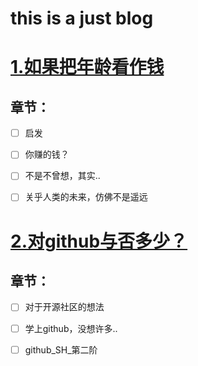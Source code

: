 this is a just blog
===================

# [1.如果把年龄看作钱]()
## 章节：

- [ ] 启发

- [ ] 你赚的钱？

- [ ] 不是不曾想，其实..

- [ ] 关乎人类的未来，仿佛不是遥远

# [2.对github与否多少？]()
## 章节：

- [ ] 对于开源社区的想法

- [ ] 学上github，没想许多..

- [ ] github_SH_第二阶
